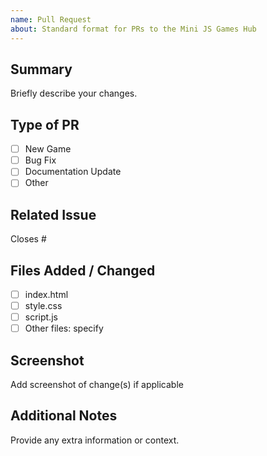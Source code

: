 ```yaml
---
name: Pull Request
about: Standard format for PRs to the Mini JS Games Hub
---
```


## Summary
Briefly describe your changes.

## Type of PR
- [ ] New Game
- [ ] Bug Fix
- [ ] Documentation Update
- [ ] Other

## Related Issue
Closes #  

## Files Added / Changed
- [ ] index.html
- [ ] style.css
- [ ] script.js
- [ ] Other files: specify

## Screenshot  
Add screenshot of change(s) if applicable  

## Additional Notes
Provide any extra information or context.
